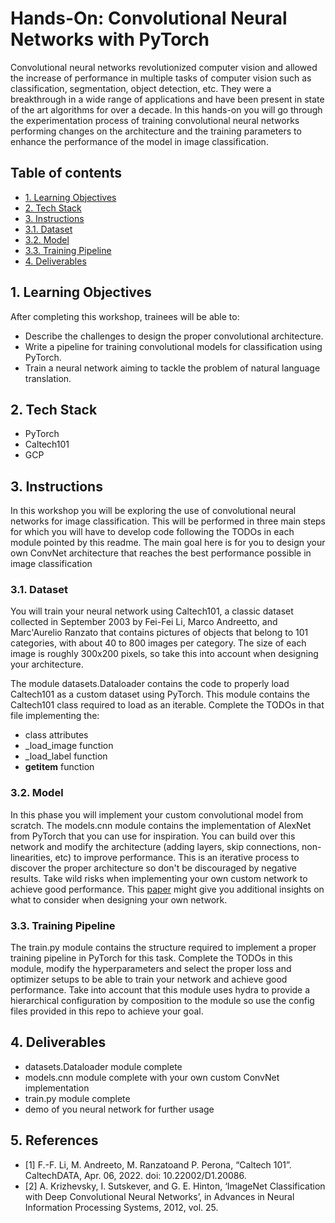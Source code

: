 # Hands-On: Convolutional Neural Networks with PyTorch


Convolutional neural networks revolutionized computer vision and allowed the increase of performance in multiple tasks of computer vision such as classification, segmentation, object detection, etc. They were a breakthrough in a wide range of applications and have been present in state of the art algorithms for over a decade. In this hands-on you will go through the experimentation process of training convolutional neural networks performing changes on the architecture and the training parameters to enhance the performance of the model in image classification.


## Table of contents
- [1. Learning Objectives](#1-learning-objectives)
- [2. Tech Stack](#2-tech-stack)
- [3. Instructions](#4-instructions)
 - [3.1. Dataset](#31-dataset)
 - [3.2. Model](#32-model)
 - [3.3. Training Pipeline](#33-training-pipeline)
- [4. Deliverables](#4-deliverables)


## 1. Learning Objectives


After completing this workshop, trainees will be able to:


- Describe the challenges to design the proper convolutional architecture.
- Write a pipeline for training convolutional models for classification using PyTorch.
- Train a neural network aiming to tackle the problem of natural language translation.


## 2. Tech Stack
- PyTorch
- Caltech101
- GCP


## 3. Instructions


In this workshop you will be exploring the use of convolutional neural networks for image classification. This will be performed in three main steps for which you will have to develop code following the TODOs in each module pointed by this readme. The main goal here is for you to design your own ConvNet architecture that reaches the best performance possible in image classification


### 3.1. Dataset


You will train your neural network using Caltech101, a classic dataset collected in September 2003 by Fei-Fei Li, Marco Andreetto, and Marc'Aurelio Ranzato that contains pictures of objects that belong to 101 categories, with about 40 to 800 images per category. The size of each image is roughly 300x200 pixels, so take this into account when designing your architecture.


The module datasets.Dataloader contains the code to properly load Caltech101 as a custom dataset using PyTorch. This module contains the Caltech101 class required to load as an iterable. Complete the TODOs in that file implementing the:


- class attributes
- _load_image function
- _load_label function
- __getitem__ function


### 3.2. Model


In this phase you will implement your custom convolutional model from scratch. The models.cnn module contains the implementation of AlexNet from PyTorch that you can use for inspiration. You can build over this network and modify the architecture (adding layers, skip connections, non-linearities, etc) to improve performance. This is an iterative process to discover the proper architecture so don't be discouraged by negative results. Take wild risks when implementing your own custom network to achieve good performance. This [paper](https://arxiv.org/abs/1407.1610) might give you additional insights on what to consider when designing your own network.


### 3.3. Training Pipeline


The train.py module contains the structure required to implement a proper training pipeline in PyTorch for this task. Complete the TODOs in this module, modify the hyperparameters and select the proper loss and optimizer setups to be able to train your network and achieve good performance. Take into account that this module uses hydra to provide a hierarchical configuration by composition to the module so use the config files provided in this repo to achieve your goal.


## 4. Deliverables


- datasets.Dataloader module complete
- models.cnn module complete with your own custom ConvNet implementation
- train.py module complete
- demo of you neural network for further usage


## 5. References


- [1] F.-F. Li, M. Andreeto, M. Ranzatoand P. Perona, “Caltech 101”. CaltechDATA, Apr. 06, 2022. doi: 10.22002/D1.20086.
- [2] A. Krizhevsky, I. Sutskever, and G. E. Hinton, ‘ImageNet Classification with Deep Convolutional Neural Networks’, in Advances in Neural Information Processing Systems, 2012, vol. 25.